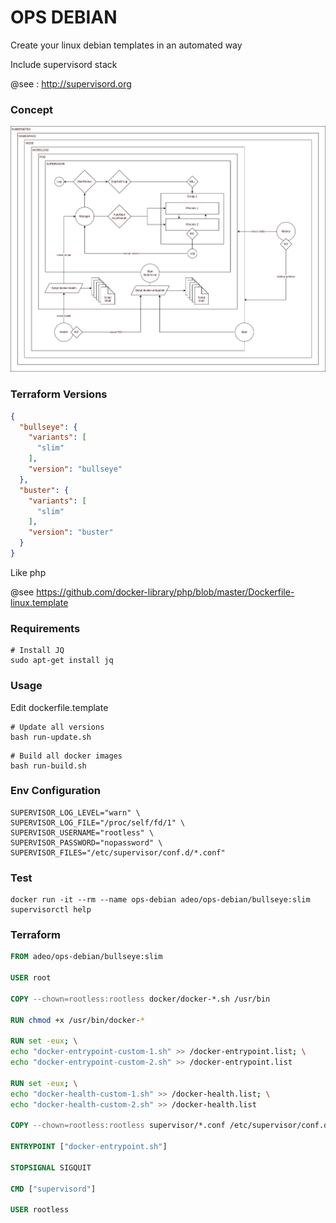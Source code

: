 # OPS DEBIAN

Create your linux debian templates in an automated way 

Include supervisord stack

@see : http://supervisord.org

### Concept

![concept](docs/concept.png)

### Terraform Versions

```json
{
  "bullseye": {
    "variants": [
      "slim"
    ],
    "version": "bullseye"
  },
  "buster": {
    "variants": [
      "slim"
    ],
    "version": "buster"
  }
}
```

Like php

@see https://github.com/docker-library/php/blob/master/Dockerfile-linux.template

### Requirements

```shell
# Install JQ
sudo apt-get install jq
```

### Usage

Edit dockerfile.template

```shell
# Update all versions
bash run-update.sh
```

```shell
# Build all docker images
bash run-build.sh
```

### Env Configuration

```dotenv
SUPERVISOR_LOG_LEVEL="warn" \
SUPERVISOR_LOG_FILE="/proc/self/fd/1" \
SUPERVISOR_USERNAME="rootless" \
SUPERVISOR_PASSWORD="nopassword" \
SUPERVISOR_FILES="/etc/supervisor/conf.d/*.conf"
```

### Test

```shell
docker run -it --rm --name ops-debian adeo/ops-debian/bullseye:slim supervisorctl help
```

### Terraform

```dockerfile
FROM adeo/ops-debian/bullseye:slim

USER root

COPY --chown=rootless:rootless docker/docker-*.sh /usr/bin

RUN chmod +x /usr/bin/docker-*

RUN set -eux; \
echo "docker-entrypoint-custom-1.sh" >> /docker-entrypoint.list; \
echo "docker-entrypoint-custom-2.sh" >> /docker-entrypoint.list

RUN set -eux; \
echo "docker-health-custom-1.sh" >> /docker-health.list; \
echo "docker-health-custom-2.sh" >> /docker-health.list

COPY --chown=rootless:rootless supervisor/*.conf /etc/supervisor/conf.d

ENTRYPOINT ["docker-entrypoint.sh"]

STOPSIGNAL SIGQUIT

CMD ["supervisord"]

USER rootless
```
